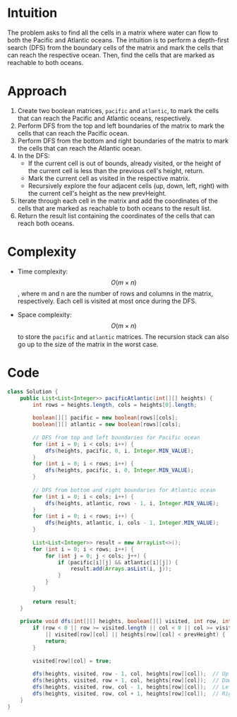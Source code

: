 # Intuition
The problem asks to find all the cells in a matrix where water can flow to both the Pacific and Atlantic oceans. The intuition is to perform a depth-first search (DFS) from the boundary cells of the matrix and mark the cells that can reach the respective ocean. Then, find the cells that are marked as reachable to both oceans.

# Approach
1. Create two boolean matrices, `pacific` and `atlantic`, to mark the cells that can reach the Pacific and Atlantic oceans, respectively.
2. Perform DFS from the top and left boundaries of the matrix to mark the cells that can reach the Pacific ocean.
3. Perform DFS from the bottom and right boundaries of the matrix to mark the cells that can reach the Atlantic ocean.
4. In the DFS:
   - If the current cell is out of bounds, already visited, or the height of the current cell is less than the previous cell's height, return.
   - Mark the current cell as visited in the respective matrix.
   - Recursively explore the four adjacent cells (up, down, left, right) with the current cell's height as the new prevHeight.
5. Iterate through each cell in the matrix and add the coordinates of the cells that are marked as reachable to both oceans to the result list.
6. Return the result list containing the coordinates of the cells that can reach both oceans.

# Complexity
- Time complexity:
$$O(m \times n)$$, where m and n are the number of rows and columns in the matrix, respectively. Each cell is visited at most once during the DFS.

- Space complexity:
$$O(m \times n)$$ to store the `pacific` and `atlantic` matrices. The recursion stack can also go up to the size of the matrix in the worst case.

# Code
```java
class Solution {
    public List<List<Integer>> pacificAtlantic(int[][] heights) {
        int rows = heights.length, cols = heights[0].length;
        
        boolean[][] pacific = new boolean[rows][cols];
        boolean[][] atlantic = new boolean[rows][cols];
        
        // DFS from top and left boundaries for Pacific ocean
        for (int i = 0; i < cols; i++) {
            dfs(heights, pacific, 0, i, Integer.MIN_VALUE);
        }
        for (int i = 0; i < rows; i++) {
            dfs(heights, pacific, i, 0, Integer.MIN_VALUE);
        }
        
        // DFS from bottom and right boundaries for Atlantic ocean
        for (int i = 0; i < cols; i++) {
            dfs(heights, atlantic, rows - 1, i, Integer.MIN_VALUE);
        }
        for (int i = 0; i < rows; i++) {
            dfs(heights, atlantic, i, cols - 1, Integer.MIN_VALUE);
        }
        
        List<List<Integer>> result = new ArrayList<>();
        for (int i = 0; i < rows; i++) {
            for (int j = 0; j < cols; j++) {
                if (pacific[i][j] && atlantic[i][j]) {
                    result.add(Arrays.asList(i, j));
                }
            }
        }
        
        return result;
    }
    
    private void dfs(int[][] heights, boolean[][] visited, int row, int col, int prevHeight) {
        if (row < 0 || row >= visited.length || col < 0 || col >= visited[0].length 
            || visited[row][col] || heights[row][col] < prevHeight) {
            return;
        }
        
        visited[row][col] = true;
        
        dfs(heights, visited, row - 1, col, heights[row][col]);  // Up
        dfs(heights, visited, row + 1, col, heights[row][col]);  // Down
        dfs(heights, visited, row, col - 1, heights[row][col]);  // Left
        dfs(heights, visited, row, col + 1, heights[row][col]);  // Right
    }
}
```
